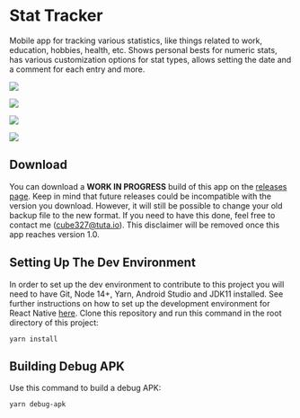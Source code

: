 # Stat Tracker

Mobile app for tracking various statistics, like things related to work, education, hobbies, health, etc. Shows personal bests for numeric stats, has various customization options for stat types, allows setting the date and a comment for each entry and more.

![](https://denimintsaev.com/api/stat_tracker_1.jpg)

![](https://denimintsaev.com/api/stat_tracker_2.jpg)

![](https://denimintsaev.com/api/stat_tracker_3.jpg)

![](https://denimintsaev.com/api/stat_tracker_4.jpg)

## Download

You can download a **WORK IN PROGRESS** build of this app on the [releases page](https://github.com/dmint789/stat-tracker/releases). Keep in mind that future releases could be incompatible with the version you download. However, it will still be possible to change your old backup file to the new format. If you need to have this done, feel free to contact me (cube327@tuta.io). This disclaimer will be removed once this app reaches version 1.0.

## Setting Up The Dev Environment

In order to set up the dev environment to contribute to this project you will need to have Git, Node 14+, Yarn, Android Studio and JDK11 installed. See further instructions on how to set up the development environment for React Native [here](https://reactnative.dev/docs/environment-setup). Clone this repository and run this command in the root directory of this project:

```
yarn install
```

## Building Debug APK

Use this command to build a debug APK:

```
yarn debug-apk
```

